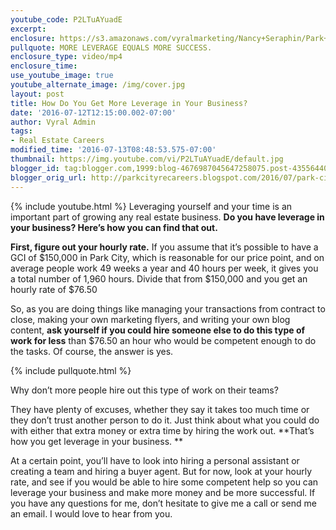 ```yaml
---
youtube_code: P2LTuAYuadE
excerpt:
enclosure: https://s3.amazonaws.com/vyralmarketing/Nancy+Seraphin/Park+City+Real+Estate+Careers-+Got+leverage%253F.mp4
pullquote: MORE LEVERAGE EQUALS MORE SUCCESS.
enclosure_type: video/mp4
enclosure_time:
use_youtube_image: true
youtube_alternate_image: /img/cover.jpg
layout: post
title: How Do You Get More Leverage in Your Business?
date: '2016-07-12T12:15:00.002-07:00'
author: Vyral Admin
tags:
- Real Estate Careers
modified_time: '2016-07-13T08:48:53.575-07:00'
thumbnail: https://img.youtube.com/vi/P2LTuAYuadE/default.jpg
blogger_id: tag:blogger.com,1999:blog-4676987045647258075.post-4355644044642587644
blogger_orig_url: http://parkcityrecareers.blogspot.com/2016/07/park-city-real-estate-careers-got.html
---
```

{% include youtube.html %}
Leveraging yourself and your time is an important part of growing any real estate business. **Do you have leverage in your business? Here’s how you can find that out.**

**First, figure out your hourly rate.** If you assume that it’s possible to have a GCI of $150,000 in Park City, which is reasonable for our price point, and on average people work 49 weeks a year and 40 hours per week, it gives you a total number of 1,960 hours. Divide that from $150,000 and you get an hourly rate of $76.50

So, as you are doing things like managing your transactions from contract to close, making your own marketing flyers, and writing your own blog content, **ask yourself if you could hire someone else to do this type of work for less** than $76.50 an hour who would be competent enough to do the tasks. Of course, the answer is yes.

{% include pullquote.html %}

 Why don’t more people hire out this type of work on their teams?

 They have plenty of excuses, whether they say it takes too much time or they don’t trust another person to do it. Just think about what you could do with either that extra money or extra time by hiring the work out. **That’s how you get leverage in your business. **

At a certain point, you’ll have to look into hiring a personal assistant or creating a team and hiring a buyer agent. But for now, look at your hourly rate, and see if you would be able to hire some competent help so you can leverage your business and make more money and be more successful. If you have any questions for me, don’t hesitate to give me a call or send me an email. I would love to hear from you.
